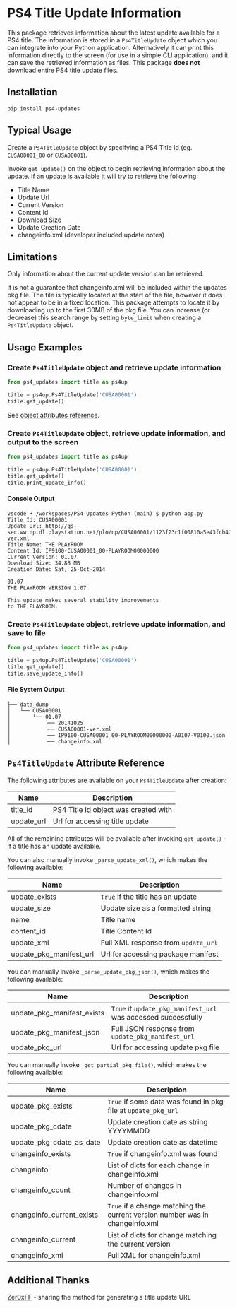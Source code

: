 # PS4 Title Update Information

This package retrieves information about the latest update available for a PS4 title. The information is stored in a `Ps4TitleUpdate` object which you can integrate into your Python application. Alternatively it can print this information directly to the screen (for use in a simple CLI application), and it can save the retrieved information as files. This package **does not** download entire PS4 title update files.

## Installation
```
pip install ps4-updates
```

## Typical Usage
Create a `Ps4TitleUpdate` object by specifying a PS4 Title Id (eg. `CUSA00001_00` or `CUSA00001`). 

Invoke `get_update()` on the object to begin retrieving information about the update. If an update is available it will try to retrieve the following:

* Title Name
* Update Url
* Current Version
* Content Id
* Download Size
* Update Creation Date
* changeinfo.xml (developer included update notes)

## Limitations
Only information about the current update version can be retrieved.

It is not a guarantee that changeinfo.xml will be included within the updates pkg file. The file is typically located at the start of the file, however it does not appear to be in a fixed location. This package attempts to locate it by downloading up to the first 30MB of the pkg file. You can increase (or decrease) this search range by setting `byte_limit` when creating a `Ps4TitleUpdate` object.

## Usage Examples

### Create `Ps4TitleUpdate` object and retrieve update information

```python
from ps4_updates import title as ps4up

title = ps4up.Ps4TitleUpdate('CUSA00001')
title.get_update()
```
See [object attributes reference](#ps4titleupdate-attribute-reference).

### Create `Ps4TitleUpdate` object, retrieve update information, and output to the screen

```python
from ps4_updates import title as ps4up

title = ps4up.Ps4TitleUpdate('CUSA00001')
title.get_update()
title.print_update_info()
```

#### Console Output
```
vscode ➜ /workspaces/PS4-Updates-Python (main) $ python app.py
Title Id: CUSA00001
Update Url: http://gs-sec.ww.np.dl.playstation.net/plo/np/CUSA00001/1123f23c1f00810a5e43fcb409ada7823bc5ad21b357817e314b6c4832cf6f9f/CUSA00001-ver.xml
Title Name: THE PLAYROOM
Content Id: IP9100-CUSA00001_00-PLAYROOM00000000
Current Version: 01.07
Download Size: 34.88 MB
Creation Date: Sat, 25-Oct-2014

01.07
THE PLAYROOM VERSION 1.07

This update makes several stability improvements
to THE PLAYROOM.
```

### Create `Ps4TitleUpdate` object, retrieve update information, and save to file

```python
from ps4_updates import title as ps4up

title = ps4up.Ps4TitleUpdate('CUSA00001')
title.get_update()
title.save_update_info()
```

#### File System Output
```
├── data_dump
│   └── CUSA00001
│       └── 01.07
│           ├── 20141025
│           ├── CUSA00001-ver.xml
│           ├── IP9100-CUSA00001_00-PLAYROOM00000000-A0107-V0100.json
│           └── changeinfo.xml
```
## `Ps4TitleUpdate` Attribute Reference

The following attributes are available on your `Ps4TitleUpdate` after creation:

| Name | Description |
| - | - |
| title_id | PS4 Title Id object was created with |
| update_url | Url for accessing title update |

All of the remaining attributes will be available after invoking `get_update()` - if a title has an update available. 

You can also manually invoke `_parse_update_xml()`, which makes the following available:

| Name | Description |
| - | - |
| update_exists | `True` if the title has an update |
| update_size | Update size as a formatted string |
| name | Title name |
| content_id | Title Content Id |
| update_xml | Full XML response from `update_url` |
| update_pkg_manifest_url | Url for accessing package manifest |

You can manually invoke `_parse_update_pkg_json()`, which makes the following available:

| Name | Description |
| - | - |
| update_pkg_manifest_exists | `True` if `update_pkg_manifest_url` was accessed successfully |
| update_pkg_manifest_json | Full JSON response from `update_pkg_manifest_url` |
| update_pkg_url | Url for accessing update pkg file |

You can manually invoke `_get_partial_pkg_file()`, which makes the following available:

| Name | Description |
| - | - |
| update_pkg_exists | `True` if some data was found in pkg file at `update_pkg_url` |
| update_pkg_cdate | Update creation date as string YYYYMMDD |
| update_pkg_cdate_as_date | Update creation date as datetime |
| changeinfo_exists | `True` if changeinfo.xml was found |
| changeinfo | List of dicts for each change in changeinfo.xml |
| changeinfo_count | Number of changes in changeinfo.xml |
| changeinfo_current_exists | `True` if a change matching the current version number was in changeinfo.xml |
| changeinfo_current | List of dicts for change matching the current version |
| changeinfo_xml | Full XML for changeinfo.xml

## Additional Thanks
[Zer0xFF](https://gist.github.com/Zer0xFF/d94818f15e3e85b0b4d48000a4be1c73) - sharing the method for generating a title update URL